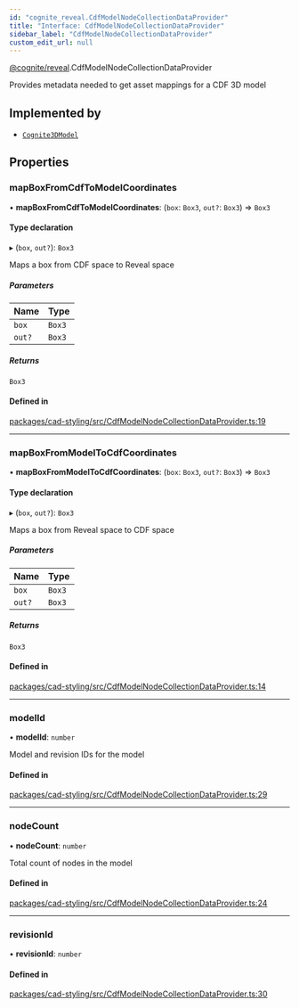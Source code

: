 ```yaml
---
id: "cognite_reveal.CdfModelNodeCollectionDataProvider"
title: "Interface: CdfModelNodeCollectionDataProvider"
sidebar_label: "CdfModelNodeCollectionDataProvider"
custom_edit_url: null
---
```


[@cognite/reveal](../modules/cognite_reveal.md).CdfModelNodeCollectionDataProvider

Provides metadata needed to get asset mappings for a CDF 3D model

## Implemented by

- [`Cognite3DModel`](../classes/cognite_reveal.Cognite3DModel.md)

## Properties

### mapBoxFromCdfToModelCoordinates

• **mapBoxFromCdfToModelCoordinates**: (`box`: `Box3`, `out?`: `Box3`) => `Box3`

#### Type declaration

▸ (`box`, `out?`): `Box3`

Maps a box from CDF space to Reveal space

##### Parameters

| Name | Type |
| :------ | :------ |
| `box` | `Box3` |
| `out?` | `Box3` |

##### Returns

`Box3`

#### Defined in

[packages/cad-styling/src/CdfModelNodeCollectionDataProvider.ts:19](https://github.com/cognitedata/reveal/blob/8cfa4004b/viewer/packages/cad-styling/src/CdfModelNodeCollectionDataProvider.ts#L19)

___

### mapBoxFromModelToCdfCoordinates

• **mapBoxFromModelToCdfCoordinates**: (`box`: `Box3`, `out?`: `Box3`) => `Box3`

#### Type declaration

▸ (`box`, `out?`): `Box3`

Maps a box from Reveal space to CDF space

##### Parameters

| Name | Type |
| :------ | :------ |
| `box` | `Box3` |
| `out?` | `Box3` |

##### Returns

`Box3`

#### Defined in

[packages/cad-styling/src/CdfModelNodeCollectionDataProvider.ts:14](https://github.com/cognitedata/reveal/blob/8cfa4004b/viewer/packages/cad-styling/src/CdfModelNodeCollectionDataProvider.ts#L14)

___

### modelId

• **modelId**: `number`

Model and revision IDs for the model

#### Defined in

[packages/cad-styling/src/CdfModelNodeCollectionDataProvider.ts:29](https://github.com/cognitedata/reveal/blob/8cfa4004b/viewer/packages/cad-styling/src/CdfModelNodeCollectionDataProvider.ts#L29)

___

### nodeCount

• **nodeCount**: `number`

Total count of nodes in the model

#### Defined in

[packages/cad-styling/src/CdfModelNodeCollectionDataProvider.ts:24](https://github.com/cognitedata/reveal/blob/8cfa4004b/viewer/packages/cad-styling/src/CdfModelNodeCollectionDataProvider.ts#L24)

___

### revisionId

• **revisionId**: `number`

#### Defined in

[packages/cad-styling/src/CdfModelNodeCollectionDataProvider.ts:30](https://github.com/cognitedata/reveal/blob/8cfa4004b/viewer/packages/cad-styling/src/CdfModelNodeCollectionDataProvider.ts#L30)
